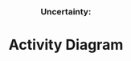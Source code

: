 <br />
<p align="center">
  
  <h3 align="center">Uncertainty:</h3>

  <h1 align="center"> Activity Diagram </h1>
    
<p h2 align="center">
<br />
